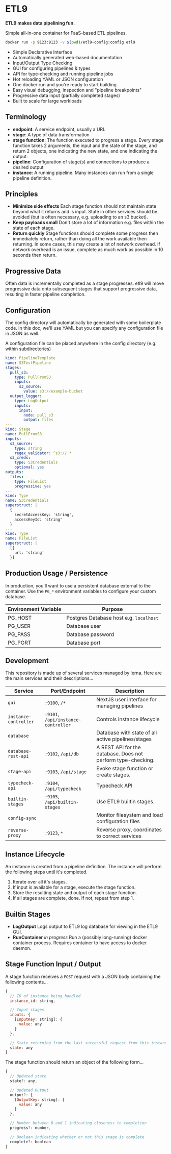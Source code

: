 # ETL9

**ETL9 makes data pipelining fun.**

Simple all-in-one container for FaaS-based ETL pipelines.

```bash
docker run -p 9123:9123 -v $(pwd)/etl9-config:config etl9
```

- Simple Declarative Interface
- Automatically generated web-based documentation
- Input/Output Type Checking
- GUI for configuring pipelines & types
- API for type-checking and running pipeline jobs
- Hot reloading YAML or JSON configuration
- One docker run and you're ready to start building
- Easy visual debugging, inspection and "pipeline breakpoints"
- Progressive data input (partially completed stages)
- Built to scale for large workloads

## Terminology

- **endpoint**: A service endpoint, usually a URL
- **stage**: A type of data transformation
- **stage function**: The function executed to progress a stage. Every stage function takes 2 arguments, the input and the state of the stage, and return 2 objects, one indicating the new state, and one indicating the output.
- **pipeline**: Configuration of stage(s) and connections to produce a desired output
- **instance**: A running pipeline. Many instances can run from a single pipeline definition.

## Principles

- **Minimize side effects** Each stage function should not maintain state beyond what it returns and is input. State in other services should be avoided (but is often necessary, e.g. uploading to an s3 bucket).
- **Keep payloads small** Don't store a lot of information e.g. files within the state of each stage.
- **Return quickly** Stage functions should complete some progress then immediately return, rather than doing all the work available then returning. In some cases, this may create a lot of network overhead. If network overhead is an issue, complete as much work as possible in 10 seconds then return.

## Progressive Data

Often data is incrementally completed as a stage progresses. etl9 will move progressive data onto subsequent stages that support progressive data, resulting in faster pipeline completion.

## Configuration

The config directory will automatically be generated with some boilerplate code. In this doc, we'll use YAML but you can specify any configuration file in JSON as well.

A configuration file can be placed anywhere in the config directory (e.g. within subdirectories)

```yaml
kind: PipelineTemplate
name: S3TestPipeline
stages:
  pull_s3:
    type: PullFromS3
    inputs:
      s3_source:
        value: s3://example-bucket
  output_logger:
    type: LogOutput
    inputs:
      input:
        node: pull_s3
        output: files
---
kind: Stage
name: PullFromS3
inputs:
  s3_source:
    type: string
    regex_validator: ^s3://.*
  s3_creds:
    type: S3Credentials
    optional: yes
outputs:
  files:
    type: FileList
    progressive: yes
---
kind: Type
name: S3Credentials
superstruct: |
  {
    secretAccessKey: 'string',
    accessKeyId: 'string'
  }
---
kind: Type
name: FileList
superstruct: |
  [{
    url: 'string'
  }]
```

## Production Usage / Persistence

In production, you'll want to use a persistent database external to the container. Use the `PG_*` environment variables to configure your custom database.

| Environment Variable | Purpose                                 |
| -------------------- | --------------------------------------- |
| PG_HOST              | Postgres Database host e.g. `localhost` |
| PG_USER              | Database user                           |
| PG_PASS              | Database password                       |
| PG_PORT              | Database port                           |

## Development

This repository is made up of several services managed by lerna. Here are the main services and their descriptions...

| Service               | Port/Endpoint                       | Description                                                  |
| --------------------- | ----------------------------------- | ------------------------------------------------------------ |
| `gui`                 | `:9100`, `/*`                       | NextJS user interface for managing pipelines                 |
| `instance-controller` | `:9101`, `/api/instance-controller` | Controls instance lifecycle                                  |
| `database`            |                                     | Database with state of all active pipelines/stages           |
| `database-rest-api`   | `:9102`, `/api/db`                  | A REST API for the database. Does not perform type-checking. |
| `stage-api`           | `:9103`, `/api/stage`               | Evoke stage function or create stages.                       |
| `typecheck-api`       | `:9104`, `/api/typecheck`           | Typecheck API                                                |
| `builtin-stages`      | `:9105`, `/api/builtin-stages`      | Use ETL9 builtin stages.                                     |
| `config-sync`         |                                     | Monitor filesystem and load configuration files              |
| `reverse-proxy`       | `:9123`, `*`                        | Reverse proxy, coordinates to correct services               |

## Instance Lifecycle

An instance is created from a pipeline definition. The instance will perform the
following steps until it's completed.

1.  Iterate over all it's stages.
2.  If input is available for a stage, execute the stage function.
3.  Store the resulting state and output of each stage function.
4.  If all stages are complete, done. If not, repeat from step 1.

## Builtin Stages

- **LogOutput** Logs output to ETL9 log database for viewing in the ETL9 GUI.
- **RunContainer** _in progress_ Run a (possibly long-running) docker container process. Requires container to have access to docker daemon.

## Stage Function Input / Output

A stage function receives a `POST` request with a JSON body containing the following contents...

```javascript
{
  // ID of instance being handled
  instance_id: string,

  // Input stages
  inputs: {
    [InputKey: string]: {
      value: any
    }
  },

  // State returning from the last successful request from this instance
  state: any
}
```

The stage function should return an object of the following form...

```javascript
{
  // Updated state
  state?: any,

  // Updated Output
  output?: {
    [OutputKey: string]: {
      value: any
    }
  },

  // Number between 0 and 1 indicating closeness to completion
  progress?: number,

  // Boolean indicating whether or not this stage is complete
  complete?: boolean
}
```
